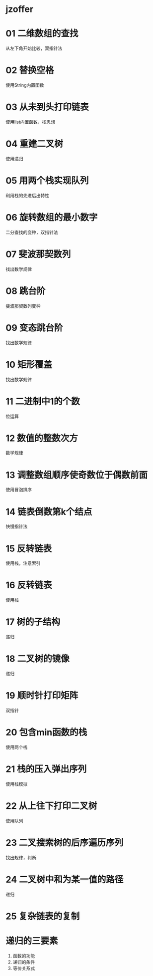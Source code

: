 # jzoffer

# 01 二维数组的查找
从左下角开始比较，双指针法

# 02 替换空格
使用String内置函数

# 03 从未到头打印链表
使用list内置函数，栈思想

# 04 重建二叉树
使用递归

# 05 用两个栈实现队列
利用栈的先进后出特性

# 06 旋转数组的最小数字
二分查找的变种，双指针法

# 07 斐波那契数列
找出数学规律

# 08 跳台阶
斐波那契数列变种

# 09 变态跳台阶
找出数学规律

# 10 矩形覆盖
找出数学规律

# 11 二进制中1的个数
位运算

# 12 数值的整数次方
数学规律

# 13 调整数组顺序使奇数位于偶数前面
使用冒泡排序

# 14 链表倒数第k个结点
快慢指针法

# 15 反转链表
使用栈，注意索引

# 16 反转链表
使用栈

# 17 树的子结构
递归

# 18 二叉树的镜像
递归

# 19 顺时针打印矩阵
双指针

# 20 包含min函数的栈
使用两个栈

# 21 栈的压入弹出序列
使用栈模拟

# 22 从上往下打印二叉树
使用队列

# 23 二叉搜索树的后序遍历序列
找出规律，判断

# 24 二叉树中和为某一值的路径
递归

# 25 复杂链表的复制

# 递归的三要素
1. 函数的功能
2. 递归的条件
3. 等价关系式